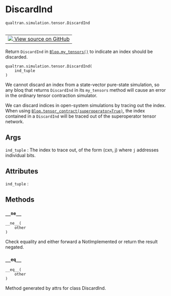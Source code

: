 # DiscardInd
`qualtran.simulation.tensor.DiscardInd`


<table class="tfo-notebook-buttons tfo-api nocontent" align="left">
<td>
  <a target="_blank" href="https://github.com/quantumlib/Qualtran/blob/main/qualtran/simulation/tensor/_quimb.py#L165-L182">
    <img src="https://www.tensorflow.org/images/GitHub-Mark-32px.png" />
    View source on GitHub
  </a>
</td>
</table>



Return `DiscardInd` in <a href="../../../qualtran/Bloq.html#my_tensors"><code>Bloq.my_tensors()</code></a> to indicate an index should be discarded.

<pre class="devsite-click-to-copy prettyprint lang-py tfo-signature-link">
<code>qualtran.simulation.tensor.DiscardInd(
    ind_tuple
)
</code></pre>



<!-- Placeholder for "Used in" -->

We cannot discard an index from a state-vector pure-state simulation, so any bloq that
returns `DiscardInd` in its `my_tensors` method will cause an error in the ordinary
tensor contraction simulator.

We can discard indices in open-system simulations by tracing out the index. When using
<a href="../../../qualtran/Bloq.html#tensor_contract"><code>Bloq.tensor_contract(superoperator=True)</code></a>, the index contained in a `DiscardInd` will be
traced out of the superoperator tensor network.

<h2 class="add-link">Args</h2>

`ind_tuple`<a id="ind_tuple"></a>
: The index to trace out, of the form (cxn, j) where `j` addresses
  individual bits.






<h2 class="add-link">Attributes</h2>

`ind_tuple`<a id="ind_tuple"></a>
: &nbsp;




## Methods

<h3 id="__ne__"><code>__ne__</code></h3>

<pre class="devsite-click-to-copy prettyprint lang-py tfo-signature-link">
<code>__ne__(
    other
)
</code></pre>

Check equality and either forward a NotImplemented or return the result negated.


<h3 id="__eq__"><code>__eq__</code></h3>

<pre class="devsite-click-to-copy prettyprint lang-py tfo-signature-link">
<code>__eq__(
    other
)
</code></pre>

Method generated by attrs for class DiscardInd.




